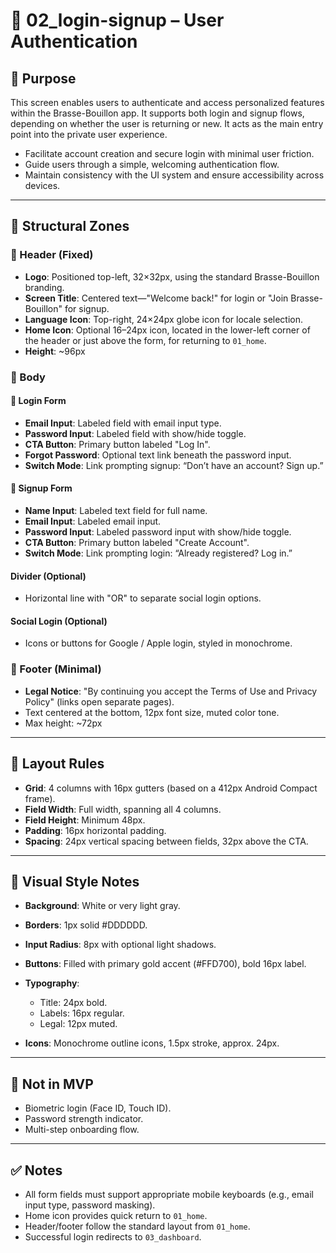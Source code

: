 # 📲 02\_login-signup – User Authentication

## 🎯 Purpose

This screen enables users to authenticate and access personalized features within the Brasse-Bouillon app. It supports both login and signup flows, depending on whether the user is returning or new. It acts as the main entry point into the private user experience.

* Facilitate account creation and secure login with minimal user friction.
* Guide users through a simple, welcoming authentication flow.
* Maintain consistency with the UI system and ensure accessibility across devices.

---

## 🧱 Structural Zones

### 🔹 Header (Fixed)

* **Logo**: Positioned top-left, 32×32px, using the standard Brasse-Bouillon branding.
* **Screen Title**: Centered text—"Welcome back!" for login or "Join Brasse-Bouillon" for signup.
* **Language Icon**: Top-right, 24×24px globe icon for locale selection.
* **Home Icon**: Optional 16–24px icon, located in the lower-left corner of the header or just above the form, for returning to `01_home`.
* **Height**: \~96px

### 🔸 Body

#### 🔐 Login Form

* **Email Input**: Labeled field with email input type.
* **Password Input**: Labeled field with show/hide toggle.
* **CTA Button**: Primary button labeled "Log In".
* **Forgot Password**: Optional text link beneath the password input.
* **Switch Mode**: Link prompting signup: “Don’t have an account? Sign up.”

#### 📝 Signup Form

* **Name Input**: Labeled text field for full name.
* **Email Input**: Labeled email input.
* **Password Input**: Labeled password input with show/hide toggle.
* **CTA Button**: Primary button labeled "Create Account".
* **Switch Mode**: Link prompting login: “Already registered? Log in.”

#### Divider (Optional)

* Horizontal line with "OR" to separate social login options.

#### Social Login (Optional)

* Icons or buttons for Google / Apple login, styled in monochrome.

### 🔻 Footer (Minimal)

* **Legal Notice**: "By continuing you accept the Terms of Use and Privacy Policy" (links open separate pages).
* Text centered at the bottom, 12px font size, muted color tone.
* Max height: \~72px

---

## 📄 Layout Rules

* **Grid**: 4 columns with 16px gutters (based on a 412px Android Compact frame).
* **Field Width**: Full width, spanning all 4 columns.
* **Field Height**: Minimum 48px.
* **Padding**: 16px horizontal padding.
* **Spacing**: 24px vertical spacing between fields, 32px above the CTA.

---

## 🎨 Visual Style Notes

* **Background**: White or very light gray.
* **Borders**: 1px solid #DDDDDD.
* **Input Radius**: 8px with optional light shadows.
* **Buttons**: Filled with primary gold accent (#FFD700), bold 16px label.
* **Typography**:

  * Title: 24px bold.
  * Labels: 16px regular.
  * Legal: 12px muted.
* **Icons**: Monochrome outline icons, 1.5px stroke, approx. 24px.

---

## 📝 Not in MVP

* Biometric login (Face ID, Touch ID).
* Password strength indicator.
* Multi-step onboarding flow.

---

## ✅ Notes

* All form fields must support appropriate mobile keyboards (e.g., email input type, password masking).
* Home icon provides quick return to `01_home`.
* Header/footer follow the standard layout from `01_home`.
* Successful login redirects to `03_dashboard`.
